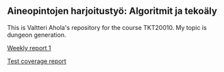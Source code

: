 ## Aineopintojen harjoitustyö: Algoritmit ja tekoäly

This is Valtteri Ahola's repository for the course TKT20010. My topic is dungeon generation.

[Weekly report 1](https://github.com/valttteri/Tiralabra/blob/a750ed96d641a29e611ccdc981c19458f89c299c/documents/weekly_report1.md)

[Test coverage report](https://valttteri.github.io/)
